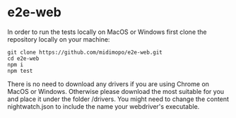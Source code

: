 # e2e-web
In order to run the tests locally on MacOS or Windows first clone the repository locally on your machine:

```$
git clone https://github.com/midimopo/e2e-web.git
cd e2e-web
npm i
npm test
```

There is no need to download any drivers if you are using Chrome on MacOS or Windows.
Otherwise please download the most suitable for you and place it under the folder /drivers.
You might need to change the content nightwatch.json to include the name your webdriver's executable.
